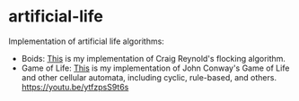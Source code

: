 # artificial-life
Implementation of artificial life algorithms:

* Boids: [This](https://kenchen10.github.io/projects/flocking/) is my implementation of Craig Reynold's flocking algorithm.
* Game of Life: [This](https://kenchen10.github.io/projects/two-dimensional-ca/) is my implementation of John Conway's Game of Life and other cellular automata, including cyclic, rule-based, and others. https://youtu.be/ytfzpsS9t6s

